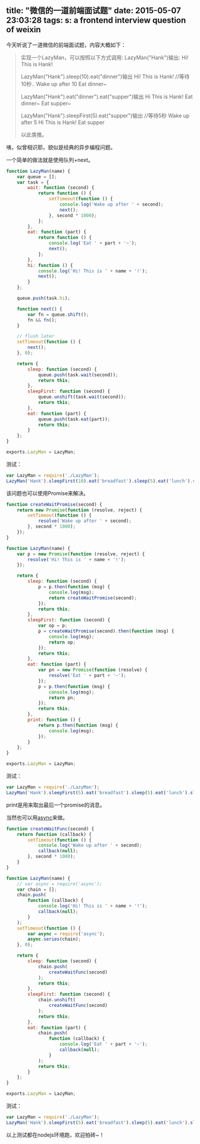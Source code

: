 title: "微信的一道前端面试题"
date: 2015-05-07 23:03:28
tags:
s: a frontend interview question of weixin
---

今天听说了一道微信的前端面试题，内容大概如下：

> 实现一个LazyMan，可以按照以下方式调用:
> LazyMan("Hank")输出:
> Hi! This is Hank!
> 
> LazyMan("Hank").sleep(10).eat("dinner")输出
> Hi! This is Hank!
> //等待10秒..
> Wake up after 10
> Eat dinner~
> 
> LazyMan("Hank").eat("dinner").eat("supper")输出
> Hi This is Hank!
> Eat dinner~
> Eat supper~
> 
> LazyMan("Hank").sleepFirst(5).eat("supper")输出
> //等待5秒
> Wake up after 5
> Hi This is Hank!
> Eat supper
> 
> 以此类推。

咦，似曾相识耶，貌似是经典的异步编程问题。

<!-- more -->

一个简单的做法就是使用队列+next。

```javascript
function LazyMan(name) {
    var queue = [];
    var task = {
        wait: function (second) {
            return function () {
                setTimeout(function () {
                    console.log('Wake up after ' + second);
                    next();
                }, second * 1000);
            };
        },
        eat: function (part) {
            return function () {
                console.log('Eat ' + part + '~');
                next();
            };
        },
        hi: function () {
            console.log('Hi! This is ' + name + '!');
            next();
        }
    };

    queue.push(task.hi);

    function next() {
        var fn = queue.shift();
        fn && fn();
    }

    // flush later
    setTimeout(function () {
        next();
    }, 0);

    return {
        sleep: function (second) {
            queue.push(task.wait(second));
            return this;
        },
        sleepFirst: function (second) {
            queue.unshift(task.wait(second));
            return this;
        },
        eat: function (part) {
            queue.push(task.eat(part));
            return this;
        }
    };
}

exports.LazyMan = LazyMan;
```

测试：

```javascript
var LazyMan = require('./LazyMan');
LazyMan('Hank').sleepFirst(10).eat('breadfast').sleep(5).eat('lunch').sleep(10).eat('dinner');
```

该问题也可以使用Promise来解决。

```javascript
function createWaitPromise(second) {
    return new Promise(function (resolve, reject) {
        setTimeout(function () {
            resolve('Wake up after ' + second);
        }, second * 1000);
    });
}

function LazyMan(name) {
    var p = new Promise(function (resolve, reject) {
        resolve('Hi! This is ' + name + '!');
    });

    return {
        sleep: function (second) {
            p = p.then(function (msg) {
                console.log(msg);
                return createWaitPromise(second);
            });
            return this;
        },
        sleepFirst: function (second) {
            var op = p;
            p = createWaitPromise(second).then(function (msg) {
                console.log(msg);
                return op;
            });
            return this;
        },
        eat: function (part) {
            var pn = new Promise(function (resolve) {
                resolve('Eat ' + part + '~');
            });
            p = p.then(function (msg) {
                console.log(msg);
                return pn;
            });
            return this;
        },
        print: function () {
            return p.then(function (msg) {
                console.log(msg);
            });
        }
    };
}

exports.LazyMan = LazyMan;
```

测试：

```javascript
var LazyMan = require('./LazyMan');
LazyMan('Hank').sleepFirst(5).eat('breadfast').sleep(5).eat('lunch').sleep(5).eat('dinner').print();
```

print是用来取出最后一个promise的消息。

当然也可以用[async](https://github.com/caolan/async)来做。

```javascript
function createWaitFunc(second) {
    return function (callback) {
        setTimeout(function () {
            console.log('Wake up after ' + second);
            callback(null);
        }, second * 1000);
    }
}

function LazyMan(name) {
    // var async = require('async');
    var chain = [];
    chain.push(
        function (callback) {
            console.log('Hi! This is ' + name + '!');
            callback(null);
        }
    );
    setTimeout(function () {
        var async = require('async');
        async.series(chain);
    }, 0);

    return {
        sleep: function (second) {
            chain.push(
                createWaitFunc(second)
            );
            return this;
        },
        sleepFirst: function (second) {
            chain.unshift(
                createWaitFunc(second)
            );
            return this;
        },
        eat: function (part) {
            chain.push(
                function (callback) {
                    console.log('Eat ' + part + '~');
                    callback(null);
                }
            );
            return this;
        }
    };
}

exports.LazyMan = LazyMan;
```

测试：

```javascript
var LazyMan = require('./LazyMan');
LazyMan('Hank').sleepFirst(5).eat('breadfast').sleep(5).eat('lunch').sleep(5).eat('dinner');
```

以上测试都在nodejs环境跑，欢迎拍砖~！
